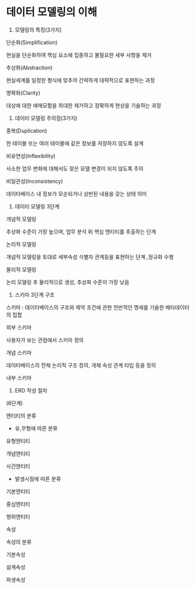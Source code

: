 # 데이터 모델링의 이해

1. 모델링의 특징(3가지)

단순화(Simplification)

현실을 단순화하여 핵심 요소에 집중하고 불필요한 세부 사항을 제거

추상화(Abstraction)

현실세계를 일정한 형식에 맞추어 간략하게 대략적으로 표현하는 과정

명확화(Clarity)

대상에 대한 애매모함을 최대한 제거하고 정확하게 현상을 기술하는 과정

1. 데이터 모델링 주의점(3가지)

중복(Duplication)

한 테이블 또는 여러 테이블에 같은 정보를 저장하지 않도록 설계

비유연성(Inflexibility)

사소한 업무 변화에 대해서도 잦은 모델 변경이 되지 않도록 주의

비일관성(Inconsistency)

데이터베이스 내 정보가 모순되거나 상반된 내용을 갖는 상태 의미

1. 데이터 모델링 3단계

개념적 모델링

추상화 수준이 가장 높으며, 업무 분석 뒤 핵심 엔티티를 추출하는 단계

논리적 모델링

개념적 모델링을 토대로 세부속성 식별자 관계등을 표현하는 단계 ,정규화 수행

물리적 모델링

논리 모델링 후 물리적으로 생성, 추상화 수준이 가장 낮음

1. 스키마 3단계 구조

스키마 : 데이터베이스의 구조와 제약 조건에 관한 전반적인 명세를 기술한 메타데이터의 집합

외부 스키마

사용자가 보는 관점에서 스키마 정의

개념 스키마

데이터베이스의 전체 논리적 구조 정의, 개체 속성 관계 타입 등을 정의

내부 스키마

1. ERD 작성 절차 

 (6단계)

엔티티의 분류

- 유,무형에 따른 분류

유형엔티티

개념엔티티

사건엔티티

- 발생시점에 따른 분류

기본엔티티

중심엔티티

행위엔티티

속성

속성의 분류

기본속성

설계속성

파생속성
